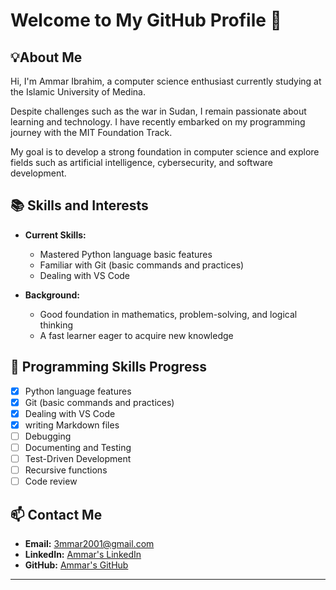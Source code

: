 # Welcome to My GitHub Profile 👋

## 💡About Me

Hi, I'm Ammar Ibrahim, a computer science enthusiast
currently studying at the Islamic University of Medina.

Despite challenges such as the war in Sudan, I remain passionate about learning
and technology.
I have recently embarked on my programming journey with the MIT Foundation Track.

My goal is to develop a strong foundation in computer science
and explore fields such as artificial intelligence, cybersecurity, and software development.

## 📚 Skills and Interests

- **Current Skills:**
  
  - Mastered Python language basic features  
  - Familiar with Git (basic commands and practices)  
  - Dealing with VS Code

- **Background:**  
  - Good foundation in mathematics, problem-solving, and logical thinking  
  - A fast learner eager to acquire new knowledge  

## 🌱 Programming Skills Progress

- [x] Python language features  
- [x] Git (basic commands and practices)  
- [x] Dealing with VS Code
- [x] writing Markdown files
- [ ] Debugging  
- [ ] Documenting and Testing  
- [ ] Test-Driven Development  
- [ ] Recursive functions  
- [ ] Code review  

## 📫 Contact Me
<!-- LinkedIn line is more than 80 characters
to preserve the integrity of the link -->
- **Email:** [3mmar2001@gmail.com](mailto:3mmar2001@gmail.com)
- **LinkedIn:** [Ammar's LinkedIn](https://www.linkedin.com/in/ammar-ibrahim-a90138290/)
- **GitHub:** [Ammar's GitHub](https://github.com/AmmarIbrahimTech)  

---
